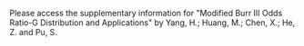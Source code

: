 Please access the supplementary information for "Modified Burr III Odds Ratio-G Distribution and Applications" by Yang, H.; Huang, M.; Chen, X.; He, Z. and Pu, S.
